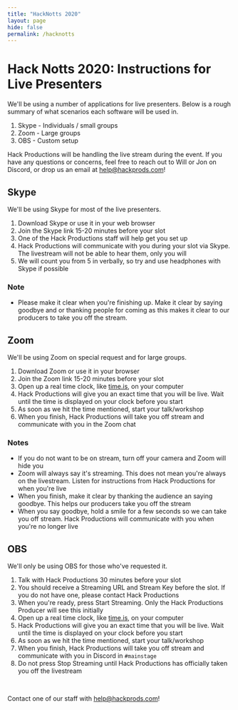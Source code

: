 ```yaml
---
title: "HackNotts 2020"
layout: page
hide: false
permalink: /hacknotts
---
```


# Hack Notts 2020: Instructions for Live Presenters

We'll be using a number of applications for live presenters. Below is a rough summary of what scenarios each software will be used in.

1. Skype - Individuals / small groups
2. Zoom - Large groups
3. OBS - Custom setup

Hack Productions will be handling the live stream during the event. If you have any questions or concerns, feel free to reach out to Will or Jon on Discord, or drop us an email at [help@hackprods.com](mailto:help@hackprods.com)!

## Skype

We'll be using Skype for most of the live presenters. 

1. Download Skype or use it in your web browser
2. Join the Skype link 15-20 minutes before your slot
3. One of the Hack Productions staff will help get you set up
4. Hack Productions will communicate with you during your slot via Skype. The livestream will not be able to hear them, only you will
5. We will count you from 5 in verbally, so try and use headphones with Skype if possible

### Note

- Please make it clear when you're finishing up. Make it clear by saying goodbye and or thanking people for coming as this makes it clear to our producers to take you off the stream.

## Zoom

We'll be using Zoom on special request and for large groups.

1. Download Zoom or use it in your browser
2. Join the Zoom link 15-20 minutes before your slot
3. Open up a real time clock, like [time.is](https://time.is), on your computer
4. Hack Productions will give you an exact time that you will be live. Wait until the time is displayed on your clock before you start
5. As soon as we hit the time mentioned, start your talk/workshop
6. When you finish, Hack Productions will take you off stream and communicate with you in the Zoom chat

### Notes

- If you do not want to be on stream, turn off your camera and Zoom will hide you
- Zoom will always say it's streaming. This does not mean you're always on the livestream. Listen for instructions from Hack Productions for when you're live
- When you finish, make it clear by thanking the audience an saying goodbye. This helps our producers take you off the stream
- When you say goodbye, hold a smile for a few seconds so we can take you off stream. Hack Productions will communicate with you when you're no longer live

## OBS

We'll only be using OBS for those who've requested it.

1. Talk with Hack Productions 30 minutes before your slot
2. You should receive a Streaming URL and Stream Key before the slot. If you do not have one, please contact Hack Productions
3. When you're ready, press Start Streaming. Only the Hack Productions Producer will see this initially
4. Open up a real time clock, like [time.is](https://time.is), on your computer
5. Hack Productions will give you an exact time that you will be live. Wait until the time is displayed on your clock before you start
6. As soon as we hit the time mentioned, start your talk/workshop
7. When you finish, Hack Productions will take you off stream and communicate with you in Discord in `#mainstage`
8. Do not press Stop Streaming until Hack Productions has officially taken you off the livestream

<br>

Contact one of our staff with [help@hackprods.com](mailto:help@hackprods.com)!

<br>